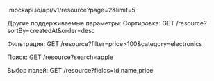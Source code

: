 .mockapi.io/api/v1/resource?page=2&limit=5

Другие поддерживаемые параметры:
Сортировка:
GET /resource?sortBy=createdAt&order=desc

Фильтрация:
GET /resource?filter=price>100&category=electronics

Поиск:
GET /resource?search=apple

Выбор полей:
GET /resource?fields=id,name,price
